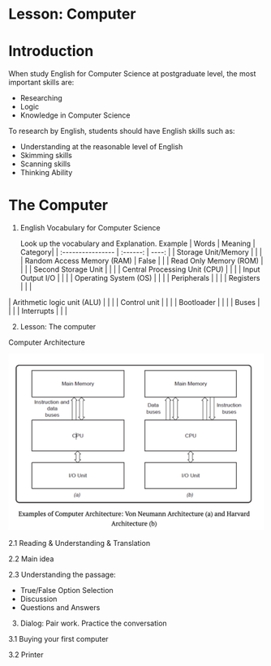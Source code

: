 # Lesson: Computer

# Introduction
When study English for Computer Science at postgraduate level, the most important skills  are:

+ Researching
+ Logic
+ Knowledge in Computer Science

To research by English, students should have English skills such as:

+ Understanding at the reasonable level of English
+ Skimming skills
+ Scanning skills
+ Thinking Ability
# The Computer

1. English Vocabulary for Computer Science
   
   Look up the vocabulary and Explanation.
   Example
| Words            | Meaning | Category|
| :---------------- | :------: | ----: |
| Storage Unit/Memory        |     |  |
| Random Access Memory (RAM)  |  False   |  |
| Read Only Memory (ROM)  |     |  |
| Second Storage Unit  |     |  |
| Central Processing Unit (CPU)          |    |  |
| Input Output I/O    |     |  |
| Operating System (OS)  |     |  |
| Peripherals  |    |  |
| Registers  |     |  |

| Arithmetic logic unit (ALU)  |     |  |
| Control unit  |    |  |
| Bootloader  |    |  |
| Buses  |    |  |
| Interrupts  |    |  |


   
2. Lesson: The computer

Computer Architecture

<img src="Computer/img/architecture.png">
   
2.1 Reading & Understanding & Translation 

2.2 Main idea

2.3 Understanding the passage:

   + True/False Option Selection
   + Discussion
   + Questions and Answers
     
3. Dialog: Pair work. Practice the conversation
   
3.1 Buying your first computer

3.2 Printer

